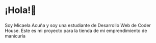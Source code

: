 <h1 align="left">¡Hola!👋</h1>

###

<p align="left">Soy Micaela Acuña y soy una estudiante de Desarrollo Web de Coder House. Este es mi proyecto para la tienda de mi emprendimiento de manicuría</p>

###